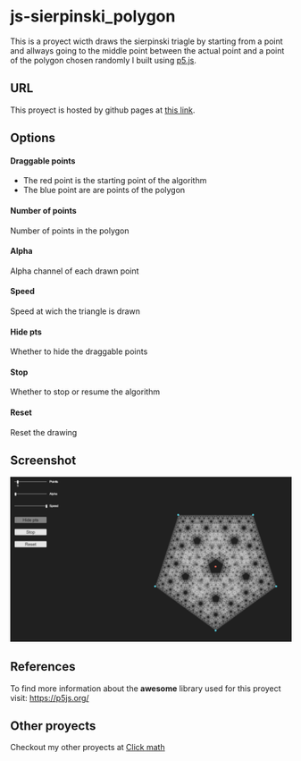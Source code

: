 # js-sierpinski_polygon
This is a proyect wicth draws the sierpinski triagle by starting from a point and allways going to the middle point between the actual point and a point of the polygon chosen randomly I built using <a href="https://p5js.org/">p5.js</a>.
## URL
This proyect is hosted by github pages at <a href="https://pabloqb2000.github.io/js-sierpinski_polygon/">this link</a>.
## Options
#### Draggable points
  - The red point is the starting point of the algorithm
  - The blue point are are points of the polygon
#### Number of points
Number of points in the polygon
#### Alpha
Alpha channel of each drawn point
#### Speed
Speed at wich the triangle is drawn
#### Hide pts
Whether to hide the draggable points
#### Stop
Whether to stop or resume the algorithm
#### Reset
Reset the drawing
## Screenshot
<img src="imgs/screenshot01.png"></img>
## References
To find more information about the <b>awesome</b> library used for this proyect visit:
<a href="https://p5js.org/"> https://p5js.org/ </a>

## Other proyects
Checkout my other proyects at <a href="https://pabloqb2000.github.io/Math_visualization/">Click math</a>